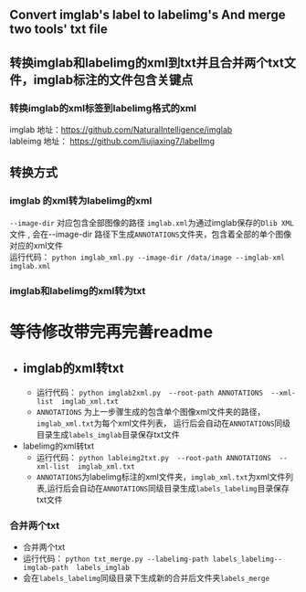 ## Convert imglab's label to labelimg's And merge two tools' txt file 
## 转换imglab和labelimg的xml到txt并且合并两个txt文件，imglab标注的文件包含关键点
### 转换imglab的xml标签到labelimg格式的xml
imglab 地址：https://github.com/NaturalIntelligence/imglab  
lableimg 地址： https://github.com/liujiaxing7/labelImg
## 转换方式
### imglab 的xml转为labelimg的xml
`````--image-dir````` 对应包含全部图像的路径 ```imglab.xml```为通过imglab保存的```Dlib XML```文件 , 会在--image-dir 路径下生成```ANNOTATIONS```文件夹，包含着全部的单个图像对应的xml文件  
运行代码： ```python imglab_xml.py --image-dir /data/image --imglab-xml imglab.xml```  

### imglab和labelimg的xml转为txt
# 等待修改带完再完善readme
 - imglab的xml转txt
   -  
   - 运行代码： ```python imglab2xml.py  --root-path ANNOTATIONS  --xml-list  imglab_xml.txt```
   - ```ANNOTATIONS``` 为上一步骤生成的包含单个图像xml文件夹的路径，```imglab_xml.txt```为每个xml文件列表， 运行后会自动在```ANNOTATIONS```同级目录生成```labels_imglab```目录保存txt文件
 - labelimg的xml转txt
   - 运行代码： ```python lableimg2txt.py  --root-path ANNOTATIONS  --xml-list  imglab_xml.txt```
   - ```ANNOTATIONS```为labelimg标注的xml文件夹，`imglab_xml.txt`为xml文件列表,运行后会自动在```ANNOTATIONS```同级目录生成```labels_labelimg```目录保存txt文件
   
### 合并两个txt
 - 合并两个txt
 - 运行代码： ```python txt_merge.py --labelimg-path labels_labelimg--imglab-path  labels_imglab ```
 - 会在```labels_labelimg```同级目录下生成新的合并后文件夹```labels_merge```
